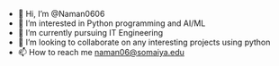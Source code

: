 - 👋 Hi, I’m @Naman0606
- 👀 I’m interested in Python programming and AI/ML
- 🌱 I’m currently pursuing IT Engineering 
- 💞️ I’m looking to collaborate on any interesting projects using python
- 📫 How to reach me naman06@somaiya.edu

<!---
Naman0606/Naman0606 is a ✨ special ✨ repository because its `README.md` (this file) appears on your GitHub profile.
You can click the Preview link to take a look at your changes.
--->
